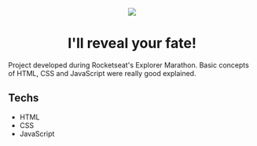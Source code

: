 <p align="center">
  <img src="https://i.ibb.co/Qm2JkgQ/maratona.png">
</p>


<h1 align="center">I'll reveal your fate!</h1>


Project developed during Rocketseat's Explorer Marathon.
Basic concepts of HTML, CSS and JavaScript were really good explained.



## Techs

- HTML
- CSS
- JavaScript
